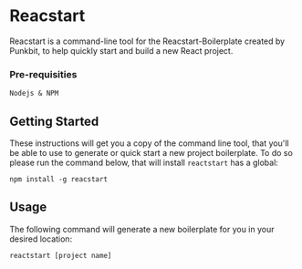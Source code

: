 # Reacstart

Reacstart is a command-line tool for the Reacstart-Boilerplate created by Punkbit, to help quickly start and build a new React project.

### Pre-requisities

```
Nodejs & NPM
```

## Getting Started

These instructions will get you a copy of the command line tool, that you'll be able to use to generate or quick start a new project boilerplate. To do so please run the command below, that will install `reactstart` has a global:

```
npm install -g reacstart
```

## Usage

The following command will generate a new boilerplate for you in your desired location:

```
reactstart [project name]
```